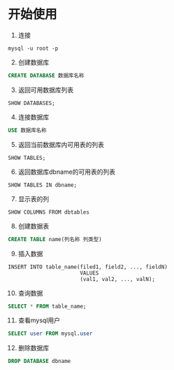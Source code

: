 # 开始使用

1. 连接

```shell
mysql -u root -p
```

2. 创建数据库

```sql
CREATE DATABASE 数据库名称
```

3. 返回可用数据库列表

```
SHOW DATABASES;
```

4. 连接数据库

```sql
USE 数据库名称 
```

5. 返回当前数据库内可用表的列表

```
SHOW TABLES; 
```

6. 返回数据库dbname的可用表的列表

```
SHOW TABLES IN dbname;
```

7. 显示表的列

```
SHOW COLUMNS FROM dbtables
```

8. 创建数据表

```sql
CREATE TABLE name(列名称 列类型)
```

9. 插入数据

```
INSERT INTO table_name(filed1, field2, ..., fieldN)
                       VALUES
                       (val1, val2, ..., valN);
```

10. 查询数据

```sql
SELECT * FROM table_name;
```

11. 查看mysql用户

```sql
SELECT user FROM mysql.user
```

12. 删除数据库

```sql
DROP DATABASE dbname
```
